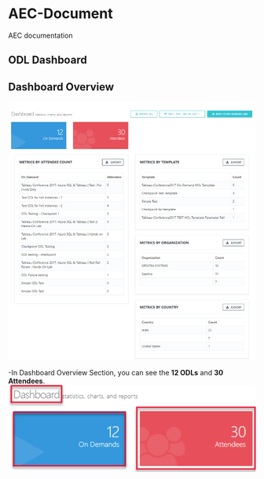 # AEC-Document
AEC documentation

## ODL Dashboard
## Dashboard Overview
<kbd><img src="/Images/ODL_Dashboard.png"/></kbd>

-In Dashboard Overview Section, you can see the **12 ODLs** and **30 Attendees**.
<kbd><img src="/Images/ODL%26Attendees.png"/></kbd>
